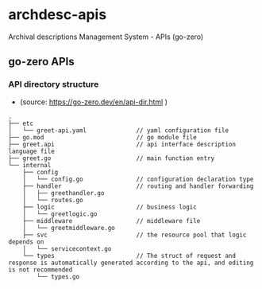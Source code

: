 # archdesc-apis
Archival descriptions Management System - APIs (go-zero)

## go-zero APIs


### API directory structure

- (source: https://go-zero.dev/en/api-dir.html )
```
.
├── etc
│   └── greet-api.yaml              // yaml configuration file
├── go.mod                          // go module file
├── greet.api                       // api interface description language file
├── greet.go                        // main function entry
└── internal                        
    ├── config  
    │   └── config.go               // configuration declaration type
    ├── handler                     // routing and handler forwarding
    │   ├── greethandler.go
    │   └── routes.go
    ├── logic                       // business logic
    │   └── greetlogic.go
    ├── middleware                  // middleware file
    │   └── greetmiddleware.go
    ├── svc                         // the resource pool that logic depends on
    │   └── servicecontext.go
    └── types                       // The struct of request and response is automatically generated according to the api, and editing is not recommended
        └── types.go
```
